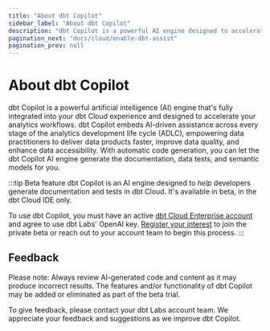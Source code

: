 ```yaml
--- 
title: "About dbt Copilot" 
sidebar_label: "About dbt Copilot" 
description: "dbt Copilot is a powerful AI engine designed to accelerate your analytics workflows throughout your entire ADLC." 
pagination_next: "docs/cloud/enable-dbt-assist"
pagination_prev: null
---
```


# About dbt Copilot <Lifecycle status='beta'/> 

dbt Copilot is a powerful artificial intelligence (AI) engine that's fully integrated into your dbt Cloud experience and designed to accelerate your analytics workflows. dbt Copilot embeds AI-driven assistance across every stage of the analytics development life cycle (ADLC), empowering data practitioners to deliver data products faster, improve data quality, and enhance data accessibility. With automatic code generation, you can let the dbt Copilot AI engine generate the documentation, data tests, and semantic models for you. 

:::tip Beta feature
dbt Copilot is an AI engine designed to _help_ developers generate documentation and tests in dbt Cloud. It's available in beta, in the dbt Cloud IDE only.

To use dbt Copilot, you must have an active [dbt Cloud Enterprise account](https://www.getdbt.com/pricing) and agree to use dbt Labs' OpenAI key. [Register your interest](https://docs.google.com/forms/d/e/1FAIpQLScPjRGyrtgfmdY919Pf3kgqI5E95xxPXz-8JoVruw-L9jVtxg/viewform) to join the private beta or reach out to your account team to begin this process.
:::

<Lightbox src="/img/docs/dbt-cloud/cloud-ide/dbt-assist-doc.gif" width="100%" title="Example of using dbt Copilot to automatically generate tests and documentation in the IDE" />

## Feedback

Please note: Always review AI-generated code and content as it may produce incorrect results. The features and/or functionality of dbt Copilot may be added or eliminated as part of the beta trial.

To give feedback, please contact your dbt Labs account team. We appreciate your feedback and suggestions as we improve dbt Copilot.

